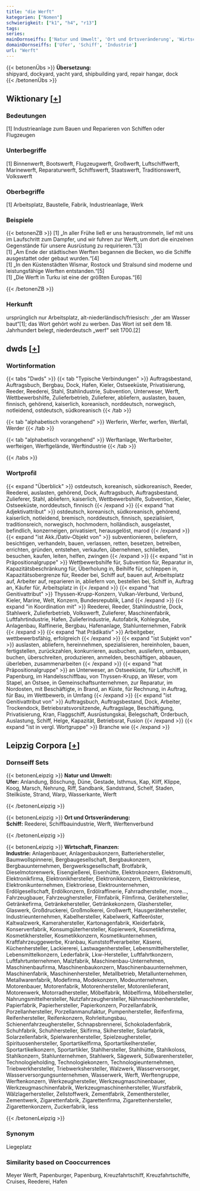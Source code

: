 ```yaml
---
title: "die Werft"
kategorien: ["Nomen"]
schwierigkeit: ["k1", "h4", "r13"]
tags:
series:
mainDornseiffs: ['Natur und Umwelt', 'Ort und Ortsveränderung', 'Wirtschaft, Finanzen']
domainDornseiffs: ['Ufer', 'Schiff', 'Industrie']
url: "Werft"
---
```


{{< betonenÜbs >}}
**Übersetzung:**  
shipyard, dockyard, yacht yard, shipbuilding yard, repair hangar, dock  
{{< /betonenÜbs >}}

## Wiktionary [[+](https://de.wiktionary.org/wiki/Werft)]

### Bedeutungen
[1] Industrieanlage zum Bauen und Reparieren von Schiffen oder Flugzeugen  

### Unterbegriffe
[1] Binnenwerft, Bootswerft, Flugzeugwerft, Großwerft, Luftschiffwerft, Marinewerft, Reparaturwerft, Schiffswerft, Staatswerft, Traditionswerft, Volkswerft  

### Oberbegriffe
[1] Arbeitsplatz, Baustelle, Fabrik, Industrieanlage, Werk  

### Beispiele
{{< betonenZB >}}
[1] „In aller Frühe ließ er uns heraustrommeln, lief mit uns im Laufschritt zum Dampfer, und wir fuhren zur Werft, um dort die einzelnen Gegenstände für unsere Ausrüstung zu requirieren.“[3]  
[1] „Am Ende der städtischen Werften begannen die Becken, wo die Schiffe ausgestattet oder gebaut wurden.“[4]  
[1] „In den Küstenstädten Wismar, Rostock und Stralsund sind moderne und leistungsfähige Werften entstanden.“[5]  
[1] „Die Werft in Turku ist eine der größten Europas.“[6]  

{{< /betonenZB >}}
### Herkunft
ursprünglich nur Arbeitsplatz, alt-niederländisch/friesisch: „der am Wasser baut“[1]; das Wort gehört wohl zu werben. Das Wort ist seit dem 18. Jahrhundert belegt, niederdeutsch „werf“ seit 1700.[2]  



## dwds [[+](https://www.dwds.de/wb/Werft)]

### Wortinformation
{{< tabs "Dwds" >}}
{{< tab "Typische Verbindungen" >}}
Auftragsbestand, Auftragsbuch, Bergbau, Dock, Hafen, Kieler, Ostseeküste, Privatisierung, Reeder, Reederei, Stahl, Stahlindustrie, Subvention, Unterweser, Werft, Wettbewerbshilfe, Zulieferbetrieb, Zulieferer, abliefern, auslasten, bauen, finnisch, gehörend, kaiserlich, koreanisch, norddeutsch, norwegisch, notleidend, ostdeutsch, südkoreanisch
{{< /tab >}}

{{< tab "alphabetisch vorangehend" >}}
Werferin, Werfer, werfen, Werfall, Werder
{{< /tab >}}

{{< tab "alphabetisch vorangehend" >}}
Werftanlage, Werftarbeiter, werfteigen, Werftgelände, Werftindustrie
{{< /tab >}}

{{< /tabs >}}

### Wortprofil
{{< expand "Überblick" >}} ostdeutsch, koreanisch, südkoreanisch, Reeder, Reederei, auslasten, gehörend, Dock, Auftragsbuch, Auftragsbestand, Zulieferer, Stahl, abliefern, kaiserlich, Wettbewerbshilfe, Subvention, Kieler, Ostseeküste, norddeutsch, finnisch {{< /expand >}}
{{< expand "hat Adjektivattribut" >}} ostdeutsch, koreanisch, südkoreanisch, gehörend, kaiserlich, notleidend, bremisch, norddeutsch, finnisch, spezialisiert, traditionsreich, norwegisch, hochmodern, holländisch, ausgelastet, befindlich, konzerneigen, privatisiert, herausgelöst, marod {{< /expand >}}
{{< expand "ist Akk./Dativ-Objekt von" >}} subventionieren, beliefern, besichtigen, verhandeln, bauen, verlassen, retten, besetzen, betreiben, errichten, gründen, entstehen, verkaufen, übernehmen, schließen, besuchen, kaufen, leiten, helfen, zwingen {{< /expand >}}
{{< expand "ist in Präpositionalgruppe" >}} Wettbewerbshilfe für, Subvention für, Reparatur in, Kapazitätsbeschränkung für, Überholung in, Beihilfe für, schleppen in, Kapazitätsobergrenze für, Reeder bei, Schiff auf, bauen auf, Arbeitsplatz auf, Arbeiter auf, reparieren in, abliefern von, bestellen bei, Schiff in, Auftrag an, Käufer für, Arbeitsplatz in {{< /expand >}}
{{< expand "hat Genitivattribut" >}} Thyssen-Krupp-Konzern, Vulkan-Verbund, Verbund, Kieler, Marine, Welt, Konzern, Bundesrepublik, Land {{< /expand >}}
{{< expand "in Koordination mit" >}} Reederei, Reeder, Stahlindustrie, Dock, Stahlwerk, Zulieferbetrieb, Volkswerft, Zulieferer, Maschinenfabrik, Luftfahrtindustrie, Hafen, Zulieferindustrie, Autofabrik, Kohlegrube, Anlagenbau, Raffinerie, Bergbau, Hafenanlage, Stahlunternehmen, Fabrik {{< /expand >}}
{{< expand "hat Prädikativ" >}} Arbeitgeber, wettbewerbsfähig, erfolgreich {{< /expand >}}
{{< expand "ist Subjekt von" >}} auslasten, abliefern, hereinnehmen, spezialisieren, hereinholen, bauen, fertigstellen, zurückzahlen, konkurrieren, ausbuchen, ausliefern, umbauen, buchen, überschreiten, produzieren, anmelden, beschäftigen, abbauen, überleben, zusammenarbeiten {{< /expand >}}
{{< expand "hat Präpositionalgruppe" >}} an Unterweser, an Ostseeküste, für Luftschiff, in Papenburg, im Handelsschiffbau, von Thyssen-Krupp, an Weser, vom Stapel, an Ostsee, in Gemeinschaftsunternehmen, zur Reparatur, im Nordosten, mit Beschäftigte, in Brand, an Küste, für Rechnung, in Auftrag, für Bau, im Wettbewerb, in Umfang {{< /expand >}}
{{< expand "ist Genitivattribut von" >}} Auftragsbuch, Auftragsbestand, Dock, Arbeiter, Trockendock, Betriebsratsvorsitzende, Auftragslage, Beschäftigung, Privatisierung, Kran, Flaggschiff, Ausrüstungskai, Belegschaft, Orderbuch, Auslastung, Schiff, Helge, Kapazität, Betriebsrat, Fusion {{< /expand >}}
{{< expand "ist in vergl. Wortgruppe" >}} Branche wie {{< /expand >}}

## Leipzig Corpora [[+](https://corpora.uni-leipzig.de/en/res?word=Werft&corpusId=deu_newscrawl-public_2018)]

### Dornseiff Sets
{{< betonenLeipzig >}}
**Natur und Umwelt:**  
**Ufer:** Anlandung, Böschung, Düne, Gestade, Isthmus, Kap, Kliff, Klippe, Koog, Marsch, Nehrung, Riff, Sandbank, Sandstrand, Schelf, Staden, Steilküste, Strand, Warp, Wasserkante, Werft  

{{< /betonenLeipzig >}}


{{< betonenLeipzig >}}
**Ort und Ortsveränderung:**  
**Schiff:** Reederei, Schiffbauindustrie, Werft, Werftenverbund  

{{< /betonenLeipzig >}}


{{< betonenLeipzig >}}
**Wirtschaft, Finanzen:**  
**Industrie:** Anlagenbauer, Anlagenbaukonzern, Batteriehersteller, Baumwollspinnerei, Bergbaugesellschaft, Bergbaukonzern, Bergbauunternehmen, Bergwerksgesellschaft, Brotfabrik, Dieselmotorenwerk, Eisengießerei, Eisenhütte, Elektrokonzern, Elektromulti, Elektronikfirma, Elektronikhersteller, Elektronikkonzern, Elektronikriese, Elektronikunternehmen, Elektroriese, Elektrounternehmen, Erdölgesellschaft, Erdölkonzern, Erdölraffinerie, Fahrradhersteller, more..., Fahrzeugbauer, Fahrzeughersteller, Filmfabrik, Filmfirma, Gerätehersteller, Getränkefirma, Getränkehersteller, Getränkekonzern, Glashersteller, Glaswerk, Großdruckerei, Großmolkerei, Großwerft, Hausgerätehersteller, Industrieunternehmen, Kabelhersteller, Kabelwerk, Kaffeeröster, Kaltwalzwerk, Kamerahersteller, Kartonagenfabrik, Kleiderfabrik, Konservenfabrik, Konsumgüterhersteller, Kopierwerk, Kosmetikfirma, Kosmetikhersteller, Kosmetikkonzern, Kosmetikunternehmen, Kraftfahrzeuggewerbe, Kranbau, Kunststoffverarbeiter, Käserei, Küchenhersteller, Lackiererei, Lastwagenhersteller, Lebensmittelhersteller, Lebensmittelkonzern, Lederfabrik, Lkw-Hersteller, Luftfahrtkonzern, Luftfahrtunternehmen, Malzfabrik, Maschinenbau-Unternehmen, Maschinenbaufirma, Maschinenbaukonzern, Maschinenbauunternehmen, Maschinenfabrik, Maschinenhersteller, Metallbetrieb, Metallunternehmen, Metallwarenfabrik, Modefirma, Modekonzern, Modeunternehmen, Motorenbauer, Motorenfabrik, Motorenhersteller, Motorenlieferant, Motorenwerk, Motorradhersteller, Möbelfabrik, Möbelfirma, Möbelhersteller, Nahrungsmittelhersteller, Nutzfahrzeughersteller, Nähmaschinenhersteller, Papierfabrik, Papierhersteller, Papierkonzern, Porzellanfabrik, Porzellanhersteller, Porzellanmanufaktur, Pumpenhersteller, Reifenfirma, Reifenhersteller, Reifenkonzern, Rohrleitungsbau, Schienenfahrzeughersteller, Schnapsbrennerei, Schokoladenfabrik, Schuhfabrik, Schuhhersteller, Skifirma, Skihersteller, Solarfabrik, Solarzellenfabrik, Spielwarenhersteller, Spielzeughersteller, Spirituosenhersteller, Sportartikelfirma, Sportartikelhersteller, Sportartikelkonzern, Sportartikler, Stahlhersteller, Stahlhütte, Stahlkoloss, Stahlkonzern, Stahlunternehmen, Stahlwerk, Sägewerk, Süßwarenhersteller, Technologieholding, Technologiekonzern, Technologieunternehmen, Triebwerkhersteller, Triebwerkshersteller, Walzwerk, Wasserversorger, Wasserversorgungsunternehmen, Wasserwerk, Werft, Werftengruppe, Werftenkonzern, Werkzeughersteller, Werkzeugmaschinenbauer, Werkzeugmaschinenfabrik, Werkzeugmaschinenhersteller, Wurstfabrik, Wälzlagerhersteller, Zellstoffwerk, Zementfabrik, Zementhersteller, Zementwerk, Zigarettenfabrik, Zigarettenfirma, Zigarettenhersteller, Zigarettenkonzern, Zuckerfabrik, less  

{{< /betonenLeipzig >}}

### Synonym
Liegeplatz


### Similarity based on Cooccurrences
Meyer Werft, Papenburger, Papenburg, Kreuzfahrtschiff, Kreuzfahrtschiffe, Cruises, Reederei, Hafen


